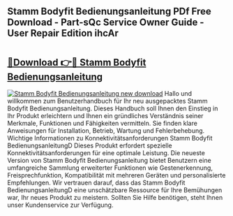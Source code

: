 ## Stamm Bodyfit Bedienungsanleitung PDf Free Download - Part-sQc Service Owner Guide - User Repair Edition ihcAr

# <h2><a href="http://df1sty.blite.top/?on=Stamm+Bodyfit+Bedienungsanleitung">🔗Download 👉🔴 Stamm Bodyfit Bedienungsanleitung</a></h2>

[![Stamm Bodyfit Bedienungsanleitung new download](https://i.imgur.com/lujVjoI.png)](http://df1sty.blite.top/?on=Stamm+Bodyfit+Bedienungsanleitung)
Hallo und willkommen zum Benutzerhandbuch für Ihr neu ausgepacktes Stamm Bodyfit Bedienungsanleitung. Dieses Handbuch soll Ihnen den Einstieg in Ihr Produkt erleichtern und Ihnen ein gründliches Verständnis seiner Merkmale, Funktionen und Fähigkeiten vermitteln. Sie finden klare Anweisungen für Installation, Betrieb, Wartung und Fehlerbehebung. Wichtige Informationen zu Konnektivitätsanforderungen Stamm Bodyfit BedienungsanleitungD Dieses Produkt erfordert spezielle Konnektivitätsanforderungen für eine optimale Leistung. Die neueste Version von Stamm Bodyfit Bedienungsanleitung bietet Benutzern eine umfangreiche Sammlung erweiterter Funktionen wie Gestenerkennung, Freisprechfunktion, Kompatibilität mit mehreren Geräten und personalisierte Empfehlungen. Wir vertrauen darauf, dass das Stamm Bodyfit BedienungsanleitungD eine unschätzbare Ressource für Ihre Bemühungen war, Ihr neues Produkt zu meistern. Sollten Sie Hilfe benötigen, steht Ihnen unser Kundenservice zur Verfügung.
